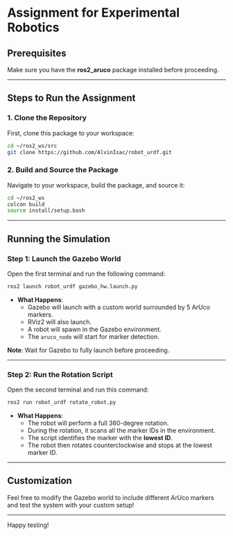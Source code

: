 # Assignment for Experimental Robotics

## Prerequisites

Make sure you have the **ros2_aruco** package installed before proceeding.

---

## Steps to Run the Assignment

### 1. Clone the Repository

First, clone this package to your workspace:
```bash
cd ~/ros2_ws/src
git clone https://github.com/AlvinIsac/robot_urdf.git
```

### 2. Build and Source the Package

Navigate to your workspace, build the package, and source it:
```bash
cd ~/ros2_ws
colcon build
source install/setup.bash
```

---

## Running the Simulation

### Step 1: Launch the Gazebo World

Open the first terminal and run the following command:
```bash
ros2 launch robot_urdf gazebo_hw.launch.py
```

- **What Happens**:
  - Gazebo will launch with a custom world surrounded by 5 ArUco markers.
  - RViz2 will also launch.
  - A robot will spawn in the Gazebo environment.
  - The `aruco_node` will start for marker detection.

**Note**: Wait for Gazebo to fully launch before proceeding.

---

### Step 2: Run the Rotation Script

Open the second terminal and run this command:
```bash
ros2 run robot_urdf rotate_robot.py
```

- **What Happens**:
  - The robot will perform a full 360-degree rotation.
  - During the rotation, it scans all the marker IDs in the environment.
  - The script identifies the marker with the **lowest ID**.
  - The robot then rotates counterclockwise and stops at the lowest marker ID.

---

## Customization

Feel free to modify the Gazebo world to include different ArUco markers and test the system with your custom setup!

---


Happy testing!

